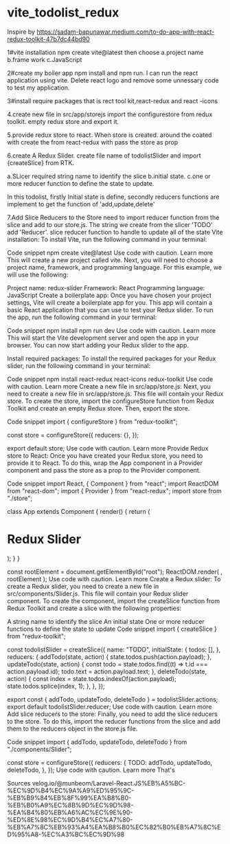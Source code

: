 # vite_todolist_redux

Inspire by https://sadam-bapunawar.medium.com/to-do-app-with-react-redux-toolkit-47b7dc44bd90

1#vite installation
npm create vite@latest
then choose
a.project name
b.frame work
c.JavaScript

2#create my boiler app
npm install and npm run. I can run the react application using vite.
Delete react logo and remove some unnessary code to test my application.

3#install require packages
that is rect tool kit,react-redux and react -icons

4.create new file in src/app/storejs
import the configurestore from redux toolkit.
empty redux store and export it.

5.provide redux store to react.
When store is created.
around the <App> coated with
create the <Provider> from react-redux with pass
the store as prop

6.create A Redux Slider.
create file name of todolistSlider and import {createSlice} from RTK.

a.SLicer required string name to identify the slice
b.initial state.
c.one or more reducer function to define the state to update.

In this todolist, firstly Initial state is define, secondly reducers functions are implement to get the function of 'add,update,delete'

7.Add Slice Reducers to the Store
need to import reducer function from the slice and add to our store.js.
The string we create from the slicer 'TODO' add 'Reducer'. slice reducer function to handle to update all of the state
Vite installation:
To install Vite, run the following command in your terminal:

Code snippet
npm create vite@latest
Use code with caution. Learn more
This will create a new project called vite. Next, you will need to choose a project name, framework, and programming language. For this example, we will use the following:

Project name: redux-slider
Framework: React
Programming language: JavaScript
Create a boilerplate app:
Once you have chosen your project settings, Vite will create a boilerplate app for you. This app will contain a basic React application that you can use to test your Redux slider. To run the app, run the following command in your terminal:

Code snippet
npm install
npm run dev
Use code with caution. Learn more
This will start the Vite development server and open the app in your browser. You can now start adding your Redux slider to the app.

Install required packages:
To install the required packages for your Redux slider, run the following command in your terminal:

Code snippet
npm install react-redux react-icons redux-toolkit
Use code with caution. Learn more
Create a new file in src/app/store.js:
Next, you need to create a new file in src/app/store.js. This file will contain your Redux store. To create the store, import the configureStore function from Redux Toolkit and create an empty Redux store. Then, export the store.

Code snippet
import { configureStore } from "redux-toolkit";

const store = configureStore({
reducers: {},
});

export default store;
Use code with caution. Learn more
Provide Redux store to React:
Once you have created your Redux store, you need to provide it to React. To do this, wrap the App component in a Provider component and pass the store as a prop to the Provider component.

Code snippet
import React, { Component } from "react";
import ReactDOM from "react-dom";
import { Provider } from "react-redux";
import store from "./store";

class App extends Component {
render() {
return (
<div>
<h1>Redux Slider</h1>
<Slider />
</div>
);
}
}

const rootElement = document.getElementById("root");
ReactDOM.render(
<Provider store={store}>
<App />
</Provider>,
rootElement
);
Use code with caution. Learn more
Create a Redux slider:
To create a Redux slider, you need to create a new file in src/components/Slider.js. This file will contain your Redux slider component. To create the component, import the createSlice function from Redux Toolkit and create a slice with the following properties:

A string name to identify the slice
An initial state
One or more reducer functions to define the state to update
Code snippet
import { createSlice } from "redux-toolkit";

const todolistSlider = createSlice({
name: "TODO",
initialState: {
todos: [],
},
reducers: {
addTodo(state, action) {
state.todos.push(action.payload);
},
updateTodo(state, action) {
const todo = state.todos.find((t) => t.id === action.payload.id);
todo.text = action.payload.text;
},
deleteTodo(state, action) {
const index = state.todos.indexOf(action.payload);
state.todos.splice(index, 1);
},
},
});

export const { addTodo, updateTodo, deleteTodo } = todolistSlider.actions;
export default todolistSlider.reducer;
Use code with caution. Learn more
Add slice reducers to the store:
Finally, you need to add the slice reducers to the store. To do this, import the reducer functions from the slice and add them to the reducers object in the store.js file.

Code snippet
import { addTodo, updateTodo, deleteTodo } from "./components/Slider";

const store = configureStore({
reducers: {
TODO: addTodo,
updateTodo,
deleteTodo,
},
});
Use code with caution. Learn more
That's

Sources
velog.io/@munbeom/Laravel-React.JS%EB%A5%BC-%EC%9D%B4%EC%9A%A9%ED%95%9C-%EB%B9%84%EB%8F%99%EA%B8%B0-%EB%B0%A9%EC%8B%9D%EC%9D%98-%EA%B4%80%EB%A6%AC%EC%9E%90-%ED%8E%98%EC%9D%B4%EC%A7%80-%EB%A7%8C%EB%93%A4%EA%B8%B0%EC%82%B0%EB%A7%8C%ED%95%A8-%EC%A3%BC%EC%9D%98
